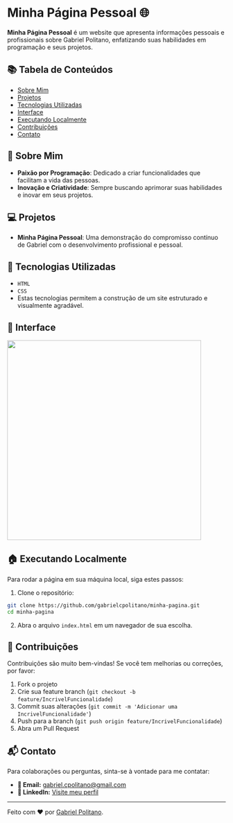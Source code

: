 
# Minha Página Pessoal 🌐

**Minha Página Pessoal** é um website que apresenta informações pessoais e profissionais sobre Gabriel Politano, enfatizando suas habilidades em programação e seus projetos.

## 📚 Tabela de Conteúdos

- [Sobre Mim](#sobre-mim)
- [Projetos](#projetos)
- [Tecnologias Utilizadas](#tecnologias-utilizadas)
- [Interface](#interface)
- [Executando Localmente](#executando-localmente)
- [Contribuições](#contribuições)
- [Contato](#contato)

## 🌟 Sobre Mim

- **Paixão por Programação**: Dedicado a criar funcionalidades que facilitam a vida das pessoas.
- **Inovação e Criatividade**: Sempre buscando aprimorar suas habilidades e inovar em seus projetos.

## 💻 Projetos

- **Minha Página Pessoal**: Uma demonstração do compromisso contínuo de Gabriel com o desenvolvimento profissional e pessoal.

## 🚀 Tecnologias Utilizadas

- `HTML`
- `CSS`
- Estas tecnologias permitem a construção de um site estruturado e visualmente agradável.

## 📲 Interface

<img src="https://raw.githubusercontent.com/gabrielcpolitano/minha-pagina/main/pagina.png" width="447" height="461">

## 🏠 Executando Localmente

Para rodar a página em sua máquina local, siga estes passos:

1. Clone o repositório:
```bash
git clone https://github.com/gabrielcpolitano/minha-pagina.git
cd minha-pagina
```

2. Abra o arquivo `index.html` em um navegador de sua escolha.

## 👋 Contribuições

Contribuições são muito bem-vindas! Se você tem melhorias ou correções, por favor:

1. Fork o projeto
2. Crie sua feature branch (`git checkout -b feature/IncrivelFuncionalidade`)
3. Commit suas alterações (`git commit -m 'Adicionar uma IncrivelFuncionalidade'`)
4. Push para a branch (`git push origin feature/IncrivelFuncionalidade`)
5. Abra um Pull Request

## 📬 Contato

Para colaborações ou perguntas, sinta-se à vontade para me contatar:

- **📧 Email:** [gabriel.cpolitano@gmail.com](mailto:gabriel.cpolitano@gmail.com)
- **💼 LinkedIn:** [Visite meu perfil](https://www.linkedin.com/in/gabriel-correia-politano-a30335302/)

---

Feito com ❤️ por [Gabriel Politano](https://github.com/gabrielcpolitano).
